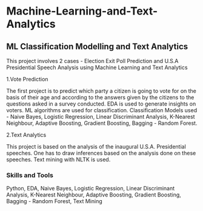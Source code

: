 # Machine-Learning-and-Text-Analytics

## ML Classification Modelling and Text Analytics

This project involves 2 cases - Election Exit Poll Prediction and U.S.A Presidential Speech Analysis using Machine Learning and Text Analytics

1.Vote Prediction

The first project is to predict which party a citizen is going to vote for on the basis of their age and according to the answers given by the citizens to the questions asked in a survey conducted. EDA is used to generate insights on voters. ML algorithms are used for classification. Classification Models used - Naive Bayes, Logistic Regression, Linear Discriminant Analysis, K-Nearest Neighbour, Adaptive Boosting, Gradient Boosting, Bagging - Random Forest.

2.Text Analytics

This project is based on the analysis of the inaugural U.S.A. Presidential speeches. One has to draw inferences based on the analysis done on these speeches. Text mining with NLTK is used.


### Skills and Tools 
Python, EDA, Naive Bayes, Logistic Regression, Linear Discriminant Analysis, K-Nearest Neighbour, Adaptive Boosting, Gradient Boosting, Bagging - Random Forest, Text Mining
